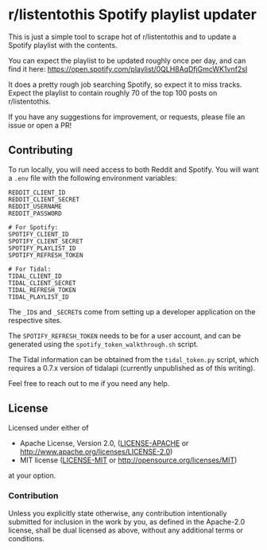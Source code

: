 # r/listentothis Spotify playlist updater

This is just a simple tool to scrape hot of r/listentothis and to update a Spotify playlist with the
contents.

You can expect the playlist to be updated roughly once per day, and can find it here:
https://open.spotify.com/playlist/0QLH8AqDfjGmcWK1vnf2sI

It does a pretty rough job searching Spotify, so expect it to miss tracks. Expect the playlist to
contain roughly 70 of the top 100 posts on r/listentothis.

If you have any suggestions for improvement, or requests, please file an issue or open a PR!

## Contributing

To run locally, you will need access to both Reddit and Spotify. You will want a `.env` file with
the following environment variables:

```
REDDIT_CLIENT_ID
REDDIT_CLIENT_SECRET
REDDIT_USERNAME
REDDIT_PASSWORD

# For Spotify:
SPOTIFY_CLIENT_ID
SPOTIFY_CLIENT_SECRET
SPOTIFY_PLAYLIST_ID
SPOTIFY_REFRESH_TOKEN

# For Tidal:
TIDAL_CLIENT_ID
TIDAL_CLIENT_SECRET
TIDAL_REFRESH_TOKEN
TIDAL_PLAYLIST_ID
```

The `_ID`s and `_SECRET`s come from setting up a developer application on the respective sites.

The `SPOTIFY_REFRESH_TOKEN` needs to be for a user account, and can be generated
using the `spotify_token_walkthrough.sh` script.

The Tidal information can be obtained from the `tidal_token.py` script, which
requires a 0.7.x version of tidalapi (currently unpublished as of this writing).

Feel free to reach out to me if you need any help.

## License

Licensed under either of

 * Apache License, Version 2.0, ([LICENSE-APACHE](LICENSE-APACHE) or http://www.apache.org/licenses/LICENSE-2.0)
 * MIT license ([LICENSE-MIT](LICENSE-MIT) or http://opensource.org/licenses/MIT)

at your option.

### Contribution

Unless you explicitly state otherwise, any contribution intentionally submitted
for inclusion in the work by you, as defined in the Apache-2.0 license, shall be dual licensed as above, without any
additional terms or conditions.
